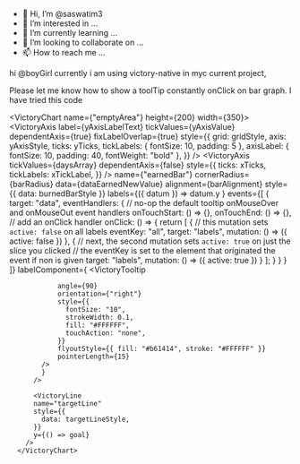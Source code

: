 - 👋 Hi, I’m @saswatim3
- 👀 I’m interested in ...
- 🌱 I’m currently learning ...
- 💞️ I’m looking to collaborate on ...
- 📫 How to reach me ...

<!---
saswatim3/saswatim3 is a ✨ special ✨ repository because its `README.md` (this file) appears on your GitHub profile.
You can click the Preview link to take a look at your changes.
--->
hi @boyGirl currently i am using victory-native in myc current project, 

Please let me know how to show a toolTip constantly onClick on bar graph. I have tried this code

 <VictoryChart
        name={"emptyArea"}
        height={200}
        width={350}>
         <VictoryAxis
          label={yAxisLabelText}
          tickValues={yAxisValue}
          dependentAxis={true}
          fixLabelOverlap={true}
          style={{
            grid: gridStyle,
            axis: yAxisStyle,
            ticks: yTicks,
            tickLabels: { fontSize: 10, padding: 5 },
            axisLabel: { fontSize: 10, padding: 40, fontWeight: "bold" },
          }}
        />
        <VictoryAxis
          tickValues={daysArray}
          dependentAxis={false}
          style={{
            ticks: xTicks,
            tickLabels: xTickLabel,
          }}
        />
            name={"earnedBar"}
            cornerRadius={barRadius}
            data={dataEarnedNewValue}
            alignment={barAlignment}
            style={{ data: burnedBarStyle }}
            labels={({ datum }) =>
            datum.y
            }
            events={[
              {
                target: "data",
                eventHandlers: {
                  // no-op the default tooltip onMouseOver and onMouseOut event handlers
                  onTouchStart: () => {},
                  onTouchEnd: () => {},
                  // add an onClick handler
                  onClick: () => {
                    return [
                      {
                        // this mutation sets `active: false` on all labels
                        eventKey: "all",
                        target: "labels",
                        mutation: () => ({ active: false })
                      },
                      {
                        // next, the second mutation sets `active: true` on just the slice you clicked
                        // the eventKey is set to the element that originated the event if non is given
                        target: "labels",
                        mutation: () => ({ active: true })
                      }
                    ];
                  }
                }
              }
            ]}
            labelComponent={
              <VictoryTooltip
               
                angle={90}
                orientation={"right"}
                style={{
                  fontSize: "10",
                  strokeWidth: 0.1,
                  fill: "#FFFFFF",
                  touchAction: "none",
                }}
                flyoutStyle={{ fill: "#b61414", stroke: "#FFFFFF" }}
                pointerLength={15}
            />
            }
          />

          <VictoryLine
          name="targetLine"
          style={{
            data: targetLineStyle,
          }}
          y={() => goal}
        />
      </VictoryChart>
